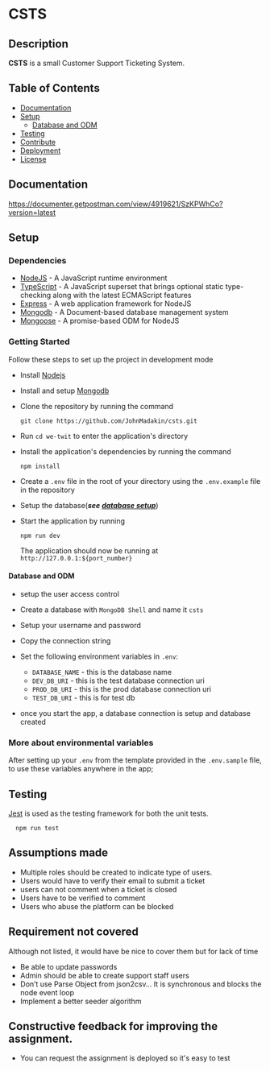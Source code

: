# CSTS

## Description

**CSTS** is a small Customer Support Ticketing System.

## Table of Contents

- [Documentation](#documentation)
- [Setup](#setup)
  - [Database and ODM](#database-and-odm)
- [Testing](#testing)
- [Contribute](#contribute)
- [Deployment](#deployment)
- [License](#license)

## Documentation

https://documenter.getpostman.com/view/4919621/SzKPWhCo?version=latest

## Setup

### Dependencies

- [NodeJS](https://github.com/nodejs/node) - A JavaScript runtime environment
- [TypeScript](https://www.typescriptlang.org/docs/home.html) - A JavaScript superset that brings optional static type-checking along with the latest ECMAScript features
- [Express](https://github.com/expressjs/express) - A web application framework for NodeJS
- [Mongodb](https://github.com/mongodb/mongo) - A Document-based database management system
- [Mongoose](https://github.com/Automattic/mongoose) - A promise-based ODM for NodeJS

### Getting Started

Follow these steps to set up the project in development mode

- Install [Nodejs](https://nodejs.org/en/download/)
- Install and setup [Mongodb](https://www.mongodb.com/)
- Clone the repository by running the command

  ```[bash]
  git clone https://github.com/JohnMadakin/csts.git
  ```

- Run `cd we-twit` to enter the application's directory
- Install the application's dependencies by running the command
  ```
  npm install
  ```
- Create a `.env` file in the root of your directory using the `.env.example` file in the repository
- Setup the database(**_see [database setup](https://www.mongodb.com)_**)
- Start the application by running
  ```
  npm run dev
  ```
  The application should now be running at `http://127.0.0.1:${port_number}`

#### Database and ODM
- setup the user access control
- Create a database with `MongoDB Shell` and name it `csts`
- Setup your username and password
- Copy the connection string
- Set the following environment variables in `.env`:

  - `DATABASE_NAME` - this is the database name
  - `DEV_DB_URI` - this is the test database connection uri
  - `PROD_DB_URI` - this is the prod database connection uri
  - `TEST_DB_URI` - this is for test db

- once you start the app, a database connection is setup and database created

### More about environmental variables

After setting up your `.env` from the template provided in the `.env.sample` file,
to use these variables anywhere in the app;


## Testing

[Jest](https://jestjs.io) is used as the testing framework for both the unit tests.


```
  npm run test 
```
## Assumptions made

- Multiple roles should be created to indicate type of users.
- Users would have to verify their email to submit a ticket
- users can not comment when a ticket is closed
- Users have to be verified to comment
- Users who abuse the platform can be blocked

## Requirement not covered

Although not listed, it would have be nice to cover them but for lack of time

- Be able to update passwords
- Admin should be able to create support staff users
- Don’t use Parse Object from json2csv… It is synchronous and blocks the node event loop
- Implement a better seeder algorithm


## Constructive feedback for improving the assignment.
- You can request the assignment is deployed so it's easy to test 
